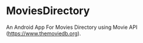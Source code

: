 # MoviesDirectory
An Android App For Movies Directory using Movie API (https://www.themoviedb.org).
